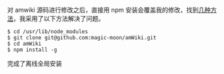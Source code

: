 # 

对 amwiki 源码进行修改之后，直接用 npm 安装会覆盖我的修改，找到[几种方法](https://jingsam.github.io/2018/11/24/npm-package-offline-install.html)，我采用了以下方法解决了问题。

```
$ cd /usr/lib/node_modules
$ git clone git@github.com:magic-moon/amWiki.git
$ cd amWiki
$ npm install -g
```
完成了离线全局安装

